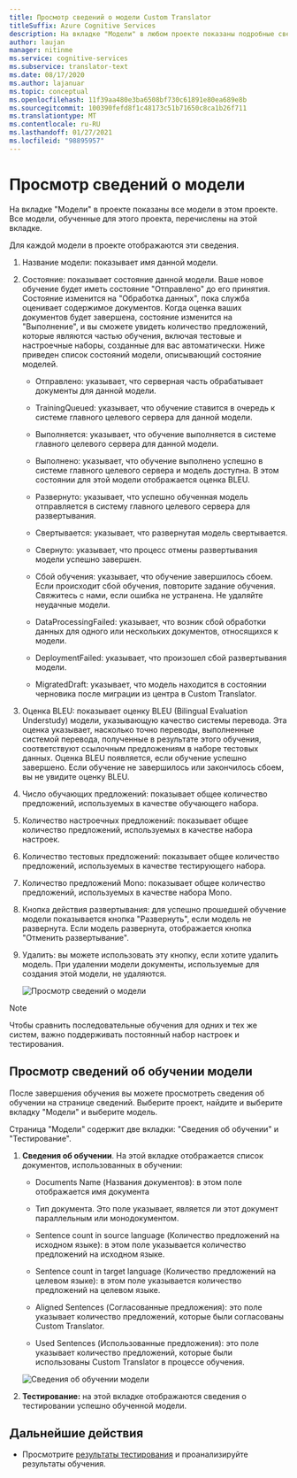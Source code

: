 ```yaml
---
title: Просмотр сведений о модели Custom Translator
titleSuffix: Azure Cognitive Services
description: На вкладке "Модели" в любом проекте показаны подробные сведения о каждой модели, такие как название модели, статус модели, оценка BLEU, обучение, настройка, подсчет количества тестов.
author: laujan
manager: nitinme
ms.service: cognitive-services
ms.subservice: translator-text
ms.date: 08/17/2020
ms.author: lajanuar
ms.topic: conceptual
ms.openlocfilehash: 11f39aa480e3ba6508bf730c61891e80ea689e8b
ms.sourcegitcommit: 100390fefd8f1c48173c51b71650c8ca1b26f711
ms.translationtype: MT
ms.contentlocale: ru-RU
ms.lasthandoff: 01/27/2021
ms.locfileid: "98895957"
---
```

# <a name="view-model-details"></a>Просмотр сведений о модели

На вкладке "Модели" в проекте показаны все модели в этом проекте. Все модели, обученные для этого проекта, перечислены на этой вкладке.

Для каждой модели в проекте отображаются эти сведения.

1. Название модели: показывает имя данной модели.

2. Состояние: показывает состояние данной модели. Ваше новое обучение будет иметь состояние "Отправлено" до его принятия. Состояние изменится на "Обработка данных", пока служба оценивает содержимое документов. Когда оценка ваших документов будет завершена, состояние изменится на "Выполнение", и вы сможете увидеть количество предложений, которые являются частью обучения, включая тестовые и настроечные наборы, созданные для вас автоматически. Ниже приведен список состояний модели, описывающий состояние моделей.

    - Отправлено: указывает, что серверная часть обрабатывает документы для данной модели.

    - TrainingQueued: указывает, что обучение ставится в очередь к системе главного целевого сервера для данной модели.

    - Выполняется: указывает, что обучение выполняется в системе главного целевого сервера для данной модели.

    - Выполнено: указывает, что обучение выполнено успешно в системе главного целевого сервера и модель доступна. В этом состоянии для этой модели отображается оценка BLEU.

    - Развернуто: указывает, что успешно обученная модель отправляется в систему главного целевого сервера для развертывания.

    - Свертывается: указывает, что развернутая модель свертывается.

    - Свернуто: указывает, что процесс отмены развертывания модели успешно завершен.

    - Сбой обучения: указывает, что обучение завершилось сбоем. Если происходит сбой обучения, повторите задание обучения. Свяжитесь с нами, если ошибка не устранена. Не удаляйте неудачные модели.

    - DataProcessingFailed: указывает, что возник сбой обработки данных для одного или нескольких документов, относящихся к модели.

    - DeploymentFailed: указывает, что произошел сбой развертывания модели.

    - MigratedDraft: указывает, что модель находится в состоянии черновика после миграции из центра в Custom Translator.

3. Оценка BLEU: показывает оценку BLEU (Bilingual Evaluation Understudy) модели, указывающую качество системы перевода. Эта оценка указывает, насколько точно переводы, выполненные системой перевода, полученные в результате этого обучения, соответствуют ссылочным предложениям в наборе тестовых данных. Оценка BLEU появляется, если обучение успешно завершено. Если обучение не завершилось или закончилось сбоем, вы не увидите оценку BLEU.

4. Число обучающих предложений: показывает общее количество предложений, используемых в качестве обучающего набора.

5. Количество настроечных предложений: показывает общее количество предложений, используемых в качестве набора настроек.

6.  Количество тестовых предложений: показывает общее количество предложений, используемых в качестве тестирующего набора.

7.  Количество предложений Mono: показывает общее количество предложений, используемых в качестве набора Mono.

8.  Кнопка действия развертывания: для успешно прошедшей обучение модели показывается кнопка "Развернуть", если модель не развернута. Если модель развернута, отображается кнопка "Отменить развертывание".

9. Удалить: вы можете использовать эту кнопку, если хотите удалить модель. При удалении модели документы, используемые для создания этой модели, не удаляются.

    ![Просмотр сведений о модели](media/how-to/how-to-view-model-details.png)

>[!Note]
>Чтобы сравнить последовательные обучения для одних и тех же систем, важно поддерживать постоянный набор настроек и тестирования.

## <a name="view-model-training-details"></a>Просмотр сведений об обучении модели

После завершения обучения вы можете просмотреть сведения об обучении на странице сведений. Выберите проект, найдите и выберите вкладку "Модели" и выберите модель.

Страница "Модели" содержит две вкладки: "Сведения об обучении" и "Тестирование".

1.  **Сведения об обучении**. На этой вкладке отображается список документов, использованных в обучении:

    -  Documents Name (Названия документов): в этом поле отображается имя документа

    -  Тип документа. Это поле указывает, является ли этот документ параллельным или монодокументом.

    -  Sentence count in source language (Количество предложений на исходном языке): в этом поле указывается количество предложений на исходном языке.

    -  Sentence count in target language (Количество предложений на целевом языке): в этом поле указывается количество предложений на целевом языке.

    -  Aligned Sentences (Согласованные предложения): это поле указывает количество предложений, которые были согласованы Custom Translator.

    -  Used Sentences (Использованные предложения): это поле указывает количество предложений, которые были использованы Custom Translator в процессе обучения.

    ![Сведения об обучении модели](media/how-to/how-to-model-training-details.png)

2.  **Тестирование:** на этой вкладке отображаются сведения о тестировании успешно обученной модели.

## <a name="next-steps"></a>Дальнейшие действия

- Просмотрите [результаты тестирования](how-to-view-system-test-results.md) и проанализируйте результаты обучения.
